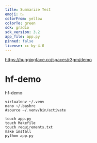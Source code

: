 ```yaml
---
title: Summarize Test
emoji: 📉
colorFrom: yellow
colorTo: green
sdk: gradio
sdk_version: 3.2
app_file: app.py
pinned: false
license: cc-by-4.0
---
```


https://huggingface.co/spaces/r3gm/demo

# hf-demo
hf-demo
~~~
virtualenv ~/.venv
nano ~/.bashrc
#source ~/.venv/bin/activate

touch app.py
touch Makefile
touch requirements.txt
make install
python app.py
~~~
